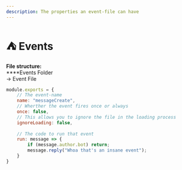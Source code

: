 ```yaml
---
description: The properties an event-file can have
---
```


# ⛺ Events

**File structure:**\
****Events Folder\
\-> Event File

```javascript
module.exports = {
    // The event-name
    name: "messageCreate",
    // Wherther the event fires once or always
    once: false,
    // This allows you to ignore the file in the loading process
    ignoreLoading: false,
    
    // The code to run that event
    run: message => {
        if (message.author.bot) return;
        message.reply("Whoa that's an insane event");
    }
}
```
